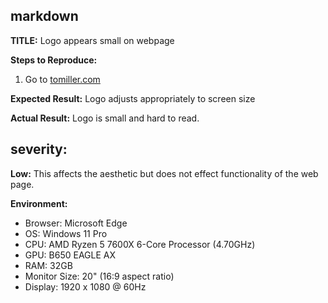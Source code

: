## markdown

**TITLE:** Logo appears small on webpage

**Steps to Reproduce:**
1. Go to [tomiller.com](https://tomiller.com)

**Expected Result:**
Logo adjusts appropriately to screen size

**Actual Result:**
Logo is small and hard to read.

## severity: 
**Low:** 
This affects the aesthetic but does not effect functionality of the web page.

**Environment:**
- Browser: Microsoft Edge
- OS: Windows 11 Pro
- CPU: AMD Ryzen 5 7600X 6-Core Processor (4.70GHz)
- GPU: B650 EAGLE AX
- RAM: 32GB
- Monitor Size: 20" (16:9 aspect ratio)
- Display: 1920 x 1080 @ 60Hz
